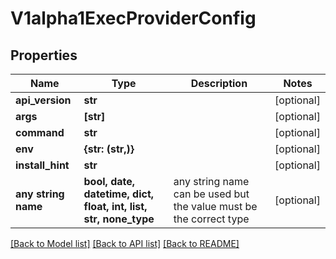 # V1alpha1ExecProviderConfig


## Properties
Name | Type | Description | Notes
------------ | ------------- | ------------- | -------------
**api_version** | **str** |  | [optional] 
**args** | **[str]** |  | [optional] 
**command** | **str** |  | [optional] 
**env** | **{str: (str,)}** |  | [optional] 
**install_hint** | **str** |  | [optional] 
**any string name** | **bool, date, datetime, dict, float, int, list, str, none_type** | any string name can be used but the value must be the correct type | [optional]

[[Back to Model list]](../README.md#documentation-for-models) [[Back to API list]](../README.md#documentation-for-api-endpoints) [[Back to README]](../README.md)


